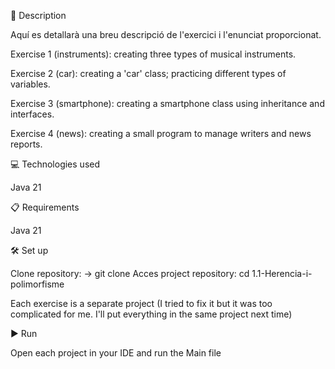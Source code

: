 📄 Description

Aquí es detallarà una breu descripció de l'exercici i l'enunciat proporcionat.

Exercise 1 (instruments): creating three types of musical instruments.

Exercise 2 (car): creating a 'car' class; practicing different types of variables.

Exercise 3 (smartphone): creating a smartphone class using inheritance and interfaces.

Exercise 4 (news): creating a small program to manage writers and news reports.


💻 Technologies used

Java 21


📋 Requirements

Java 21


🛠️ Set up

Clone repository: -> git clone
Acces project repository: cd 1.1-Herencia-i-polimorfisme

Each exercise is a separate project (I tried to fix it but it was too complicated for me. I'll put everything in the same project next time)


▶️ Run

Open each project in your IDE and run the Main file

